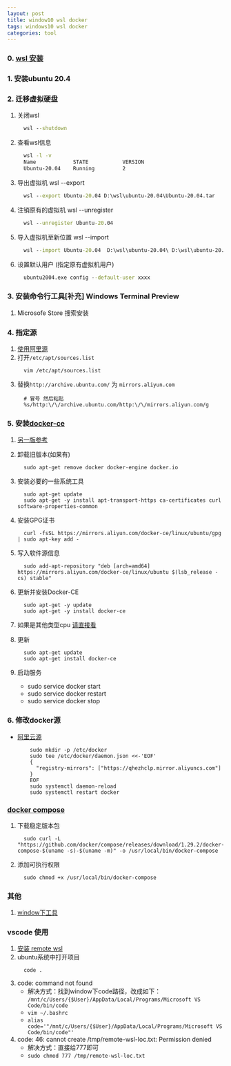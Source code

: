 ```yaml
---
layout: post
title: window10 wsl docker
tags: windows10 wsl docker
categories: tool
---
```




### 0. [wsl 安装](https://docs.microsoft.com/en-us/windows/wsl/install)
### 1. 安装ubuntu 20.4
### 2. 迁移虚拟硬盘
1. 关闭wsl
    ```bat
      wsl --shutdown
    ```
1. 查看wsl信息
    ```bat
      wsl -l -v
      Name            STATE           VERSION
      Ubuntu-20.04    Running         2
    ```
1. 导出虚拟机 wsl --export <DistroName> <PathtoTarArchive>
    ```bat
      wsl --export Ubuntu-20.04 D:\wsl\ubuntu-20.04\Ubuntu-20.04.tar
    ```
1. 注销原有的虚拟机  wsl --unregister <DistroName>
    ```bat
      wsl --unregister Ubuntu-20.04
    ```
1. 导入虚拟机至新位置 wsl --import <DistroName> <PathToDistroNewDirectory> <PathToTarArchive>
    ```bat
      wsl --import Ubuntu-20.04  D:\wsl\ubuntu-20.04\ D:\wsl\ubuntu-20.04\Ubuntu-20.04.tar
    ```
1. 设置默认用户 (指定原有虚拟机用户)
    ```bat
      ubuntu2004.exe config --default-user xxxx
    ```
### 3. 安装命令行工具[补充] Windows Terminal Preview 
1. Microsofe Store 搜索安装
### 4. 指定源
1. [使用阿里源](https://developer.aliyun.com/mirror/ubuntu?spm=a2c6h.13651102.0.0.20a61b11QBIo9k)
1. 打开```/etc/apt/sources.list```
    ```shell
      vim /etc/apt/sources.list
    ```
1. 替换```http://archive.ubuntu.com/``` 为 ```mirrors.aliyun.com```
    ```shell
      # 冒号 然后粘贴
      %s/http:\/\/archive.ubuntu.com/http:\/\/mirrors.aliyun.com/g
    ```
### 5. 安装[docker-ce](https://developer.aliyun.com/mirror/docker-ce?spm=a2c6h.13651102.0.0.48dc1b11QTUriI)
1. [另一版参考](https://mirrors.tuna.tsinghua.edu.cn/help/docker-ce/)
1. 卸载旧版本(如果有)
    ```shell
      sudo apt-get remove docker docker-engine docker.io
    ```
1. 安装必要的一些系统工具
    ```shell
      sudo apt-get update
      sudo apt-get -y install apt-transport-https ca-certificates curl software-properties-common
    ```
1. 安装GPG证书
    ```shell
      curl -fsSL https://mirrors.aliyun.com/docker-ce/linux/ubuntu/gpg | sudo apt-key add -
    ```
1. 写入软件源信息
    ```shell
      sudo add-apt-repository "deb [arch=amd64] https://mirrors.aliyun.com/docker-ce/linux/ubuntu $(lsb_release -cs) stable"
    ```
1. 更新并安装Docker-CE
    ```shell
      sudo apt-get -y update
      sudo apt-get -y install docker-ce
    ```

1. 如果是其他类型cpu [请直接看](https://mirrors.tuna.tsinghua.edu.cn/help/docker-ce/)
1. 更新
    ```shell
      sudo apt-get update
      sudo apt-get install docker-ce
    ```
1. 启动服务
    - sudo service docker start
    - sudo service docker restart
    - sudo service docker stop

### 6. 修改docker源
  - [阿里云源](https://cr.console.aliyun.com/cn-hangzhou/instances/mirrors)
    ```
        sudo mkdir -p /etc/docker
        sudo tee /etc/docker/daemon.json <<-'EOF'
        {
          "registry-mirrors": ["https://qhezhclp.mirror.aliyuncs.com"]
        }
        EOF
        sudo systemctl daemon-reload
        sudo systemctl restart docker
    ```
### [docker compose](https://docs.docker.com/compose/install/)
1. 下载稳定版本包
    ```shell
      sudo curl -L "https://github.com/docker/compose/releases/download/1.29.2/docker-compose-$(uname -s)-$(uname -m)" -o /usr/local/bin/docker-compose
    ```
1. 添加可执行权限
    ```shell
      sudo chmod +x /usr/local/bin/docker-compose
    ```
### 其他
1. [window下工具](https://nickjanetakis.com/blog/a-linux-dev-environment-on-windows-with-wsl-2-docker-desktop-and-more)

### vscode 使用
1. [安装 remote wsl](https://marketplace.visualstudio.com/items?itemName=ms-vscode-remote.remote-wsl)
1. ubuntu系统中打开项目
    ```shell
      code .
    ```
1. code: command not found
    - 解决方式：找到window下code路径，改成如下： ``` /mnt/c/Users/{$User}/AppData/Local/Programs/Microsoft VS Code/bin/code ```
    - ``` vim ~/.bashrc ```
    - ``` alias code='"/mnt/c/Users/{$User}/AppData/Local/Programs/Microsoft VS Code/bin/code"' ```
1. code: 46: cannot create /tmp/remote-wsl-loc.txt: Permission denied
    - 解决方式：直接给777即可
    - ``` sudo chmod 777 /tmp/remote-wsl-loc.txt ```
